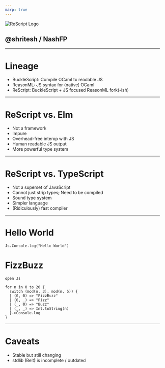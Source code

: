 ```yaml
---
marp: true
---
```


![ReScript Logo](https://rescript-lang.org/static/brand/rescript-logo.svg)

## @shritesh / NashFP


--- 

# Lineage

- BuckleScript: Compile OCaml to readable JS
- ReasonML: JS syntax for (native) OCaml
- ReScript: BuckleScript + JS focused ReasonML fork(-ish)

---

# ReScript vs. Elm

- Not a framework
- Impure
- Overhead-free interop with JS
- Human readable JS output
- More powerful type system

---

# ReScript vs. TypeScript

- Not a superset of JavaScript
- Cannot just strip types; Need to be compiled
- Sound type system
- Simpler language
- (Ridiculously) fast compiler

--- 

# Hello World

```reasonml
Js.Console.log("Hello World")
```

# FizzBuzz

```reasonml
open Js

for n in 0 to 20 {
  switch (mod(n, 3), mod(n, 5)) {
  | (0, 0) => "FizzBuzz"
  | (0, _) => "Fizz"
  | (_, 0) => "Buzz"
  | (_, _) => Int.toString(n)
  }->Console.log
}
```

---

# Caveats

- Stable but still changing
- stdlib (Belt) is incomplete / outdated